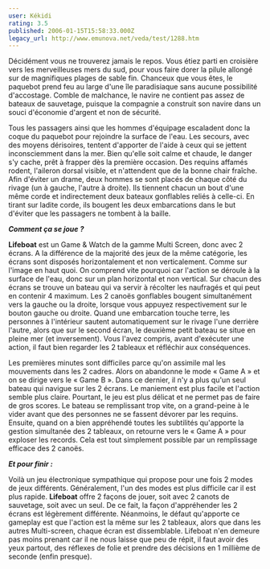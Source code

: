 ```yaml
---
user: Kékidi
rating: 3.5
published: 2006-01-15T15:58:33.000Z
legacy_url: http://www.emunova.net/veda/test/1288.htm
---
```

Décidément vous ne trouverez jamais le repos. Vous étiez parti en croisière vers les merveilleuses mers du sud, pour vous faire dorer la pilule allongé sur de magnifiques plages de sable fin. Chanceux que vous êtes, le paquebot prend feu au large d'une île paradisiaque sans aucune possibilité d'accostage. Comble de malchance, le navire ne contient pas assez de bateaux de sauvetage, puisque la compagnie a construit son navire dans un souci d'économie d'argent et non de sécurité.  

  

Tous les passagers ainsi que les hommes d'équipage escaladent donc la coque du paquebot pour rejoindre la surface de l'eau. Les secours, avec des moyens dérisoires, tentent d'apporter de l'aide à ceux qui se jettent inconsciemment dans la mer. Bien qu'elle soit calme et chaude, le danger s'y cache, prêt à frapper dès la première occasion. Des requins affamés rodent, l'aileron dorsal visible, et n'attendent que de la bonne chair fraîche. Afin d'éviter un drame, deux hommes se sont placés de chaque côté du rivage (un à gauche, l'autre à droite). Ils tiennent chacun un bout d'une même corde et indirectement deux bateaux gonflables reliés à celle-ci. En tirant sur ladite corde, ils bougent les deux embarcations dans le but d'éviter que les passagers ne tombent à la baille.  

  

_**Comment ça se joue ?**_  

  

**Lifeboat** est un Game & Watch de la gamme Multi Screen, donc avec 2 écrans. A la différence de la majorité des jeux de la même catégorie, les écrans sont disposés horizontalement et non verticalement. Comme sur l'image en haut quoi. On comprend vite pourquoi car l'action se déroule à la surface de l'eau, donc sur un plan horizontal et non vertical. Sur chacun des écrans se trouve un bateau qui va servir à récolter les naufragés et qui peut en contenir 4 maximum. Les 2 canoës gonflables bougent simultanément vers la gauche ou la droite, lorsque vous appuyez respectivement sur le bouton gauche ou droite. Quand une embarcation touche terre, les personnes à l'intérieur sautent automatiquement sur le rivage l'une derrière l'autre, alors que sur le second écran, le deuxième petit bateau se situe en pleine mer (et inversement). Vous l'avez compris, avant d'exécuter une action, il faut bien regarder les 2 tableaux et réfléchir aux conséquences.  

  

Les premières minutes sont difficiles parce qu'on assimile mal les mouvements dans les 2 cadres. Alors on abandonne le mode « Game A » et on se dirige vers le « Game B ». Dans ce dernier, il n'y a plus qu'un seul bateau qui navigue sur les 2 écrans. Le maniement est plus facile et l'action semble plus claire. Pourtant, le jeu est plus délicat et ne permet pas de faire de gros scores. Le bateau se remplissant trop vite, on a grand-peine à le vider avant que des personnes ne se fassent dévorer par les requins. Ensuite, quand on a bien appréhendé toutes les subtilités qu'apporte la gestion simultanée des 2 tableaux, on retourne vers le « Game A » pour exploser les records. Cela est tout simplement possible par un remplissage efficace des 2 canoës.  

  

_**Et pour finir :**_  

  

Voilà un jeu électronique sympathique qui propose pour une fois 2 modes de jeux différents. Généralement, l'un des modes est plus difficile car il est plus rapide. **Lifeboat** offre 2 façons de jouer, soit avec 2 canots de sauvetage, soit avec un seul. De ce fait, la façon d'appréhender les 2 écrans est légèrement différente. Néanmoins, le défaut qu'apporte ce gameplay est que l'action est la même sur les 2 tableaux, alors que dans les autres Multi-screen, chaque écran est dissemblable. Lifeboat n'en demeure pas moins prenant car il ne nous laisse que peu de répit, il faut avoir des yeux partout, des réflexes de folie et prendre des décisions en 1 millième de seconde (enfin presque).
